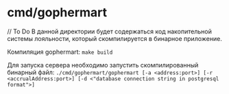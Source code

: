 # cmd/gophermart
// To Do
В данной директории будет содержаться код накопительной системы лояльности, который скомпилируется в бинарное
приложение.

Компиляция gophermart:
    ```
    make build
    ```

Для запуска сервера необходимо запустить скомпилированный бинарный файл:
    ```
    ./cmd/gophermart/gophermart [-a <address:port>] [-r <accrualAddress:port>] [-d <"database connection string in postgresql format">]
    ```
    

